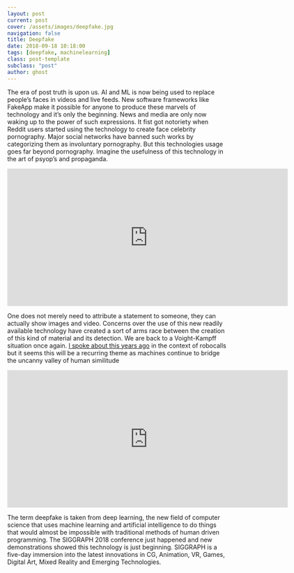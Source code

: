 ```yaml
---
layout: post
current: post
cover: /assets/images/deepfake.jpg
navigation: false
title: Deepfake
date: 2018-09-18 10:18:00
tags: [deepfake, machinelearning]
class: post-template
subclass: "post"
author: ghost
---
```


The era of post truth is upon us. AI and ML is now being used to replace people’s faces in videos and live feeds. New software frameworks like FakeApp make it possible for anyone to produce these marvels of technology and it’s only the beginning. News and media are only now waking up to the power of such expressions. It fist got notoriety when Reddit users started using the technology to create face celebrity pornography. Major social networks have banned such works by categorizing them as involuntary pornography. But this technologies usage goes far beyond pornography. Imagine the usefulness of this technology in the art of psyop’s and propaganda.

<iframe width="480" height="315" src="https://www.youtube.com/embed/cQ54GDm1eL0" frameborder="0" allowfullscreen="allowfullscreen" style="width: 644px; color: rgb(102, 103, 105); font-family: Cabin, Arial, sans-serif; font-size: 15px; font-style: normal; font-variant-ligatures: normal; font-variant-caps: normal; font-weight: 400; letter-spacing: normal; orphans: 2; text-align: start; text-indent: 0px; text-transform: none; white-space: normal; widows: 2; word-spacing: 0px; -webkit-text-stroke-width: 0px; background-color: rgb(255, 255, 255); text-decoration-thickness: initial; text-decoration-style: initial; text-decoration-color: initial;"></iframe>

One does not merely need to attribute a statement to someone, they can actually show images and video. Concerns over the use of this new readily available technology have created a sort of arms race between the creation of this kind of material and its detection. We are back to a Voight-Kampff situation once again. [I spoke about this years ago](http://singularityhacker.com/post/69757867280/voight-kampff-machines) in the context of robocalls but it seems this will be a recurring theme as machines continue to bridge the uncanny valley of human similitude

<iframe width="480" height="315" src="https://www.youtube.com/embed/qc5P2bvfl44" frameborder="0" allowfullscreen="allowfullscreen" style="width: 644px; color: rgb(102, 103, 105); font-family: Cabin, Arial, sans-serif; font-size: 15px; font-style: normal; font-variant-ligatures: normal; font-variant-caps: normal; font-weight: 400; letter-spacing: normal; orphans: 2; text-align: start; text-indent: 0px; text-transform: none; white-space: normal; widows: 2; word-spacing: 0px; -webkit-text-stroke-width: 0px; background-color: rgb(255, 255, 255); text-decoration-thickness: initial; text-decoration-style: initial; text-decoration-color: initial;"></iframe>

The term deepfake is taken from deep learning, the new field of computer science that uses machine learning and artificial intelligence to do things that would almost be impossible with traditional methods of human driven programming. The SIGGRAPH 2018 conference just happened and new demonstrations showed this technology is just beginning. SIGGRAPH is a five-day immersion into the latest innovations in CG, Animation, VR, Games, Digital Art, Mixed Reality and Emerging Technologies.

